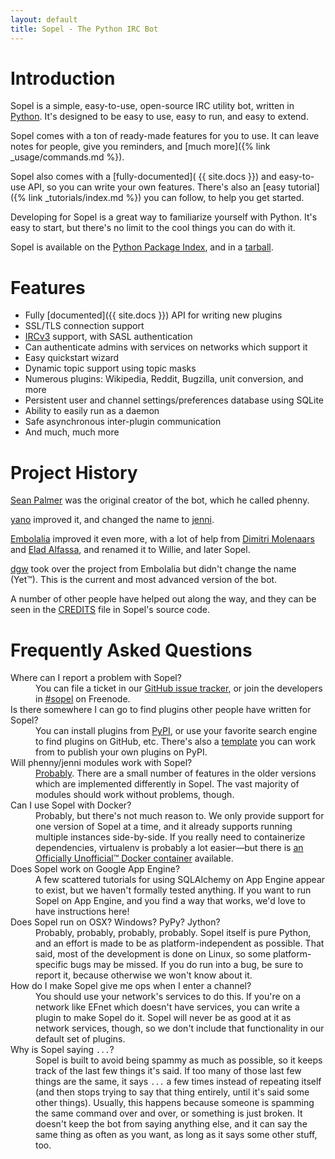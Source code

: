 ```yaml
---
layout: default
title: Sopel - The Python IRC Bot
---
```


# Introduction

<span class="Sopel">Sopel</span> is a simple, easy-to-use, open-source IRC
utility bot, written in [Python](https://www.python.org/). It's designed to be
easy to use, easy to run, and easy to extend.

<span class="Sopel">Sopel</span> comes with a ton of ready-made features for
you to use. It can leave notes for people, give you reminders, and
[much more]({% link _usage/commands.md %}).

<span class="Sopel">Sopel</span> also comes with a [fully-documented](
{{ site.docs }}) and easy-to-use API, so you can write your own features.
There's also an [easy tutorial]({% link _tutorials/index.md %}) you can follow,
to help you get started.

Developing for <span class="Sopel">Sopel</span> is a great way to familiarize
yourself with Python. It's easy to start, but there's no limit to the cool
things you can do with it.

<span class="Sopel">Sopel</span> is available on the
[Python Package Index](https://pypi.org/project/sopel/), and in a
[tarball](https://github.com/sopel-irc/sopel/releases/latest).

# Features

* Fully [documented]({{ site.docs }}) API for writing new plugins
* SSL/TLS connection support
* [IRCv3](https://ircv3.net/) support, with SASL authentication
* Can authenticate admins with services on networks which support it
* Easy quickstart wizard
* Dynamic topic support using topic masks
* Numerous plugins: Wikipedia, Reddit, Bugzilla, unit conversion, and more
* Persistent user and channel settings/preferences database using SQLite
* Ability to easily run as a daemon
* Safe asynchronous inter-plugin communication
* And much, much more

# Project History

[Sean Palmer](http://inamidst.com/) was the original creator of the bot, which
he called phenny.

[yano](https://yanovich.net/) improved it, and changed the name to
[jenni](https://github.com/myano/jenni).

[Embolalia](https://embolalia.com/) improved it even more, with a lot of
help from [Dimitri Molenaars](http://tyrope.nl/) and
[Elad Alfassa](https://eladalfassa.com/), and renamed it to Willie, and later
Sopel.

[dgw](https://technobabbl.es/) took over the project from Embolalia but didn't
change the name (Yet™). This is the current and most advanced version of the bot.

A number of other people have helped out along the way, and they can be seen in
the [CREDITS](https://github.com/sopel-irc/sopel/blob/master/CREDITS) file in
Sopel's source code.

# Frequently Asked Questions

<dl class="faq">
<dt>Where can I report a problem with Sopel?</dt>
<dd>You can file a ticket in our <a href="{{ site.repo }}/issues">GitHub issue
tracker</a>, or join the developers in <a href="irc://irc.freenode.net/#sopel">
#sopel</a> on Freenode.</dd>

<dt>Is there somewhere I can go to find plugins other people have written for
Sopel?</dt>
<dd>You can install plugins from <a href="https://pypi.org/search/?q=%22sopel_modules%22">
PyPI</a>, or use your favorite search engine to find plugins on GitHub, etc.
There's also a <a href="https://github.com/sopel-irc/cookiecutter-sopel">
template</a> you can work from to publish your own plugins on PyPI.</dd>

<dt>Will phenny/jenni modules work with Sopel?</dt>
<dd><a href="{% link _appendices/phenny-compatibility.md %}">Probably</a>.
There are a small number of features in the older versions which are implemented
differently in Sopel. The vast majority of modules should work without problems,
though.</dd>

<dt>Can I use Sopel with Docker?</dt>
<dd>Probably, but there's not much reason to. We only provide support for one
version of Sopel at a time, and it already supports running multiple instances
side-by-side. If you really need to containerize dependencies, virtualenv is
probably a lot easier—but there is <a href="https://github.com/sopel-irc/docker-sopel">an
Officially Unofficial™ Docker container</a> available.</dd>

<dt>Does Sopel work on Google App Engine?</dt>
<dd>A few scattered tutorials for using SQLAlchemy on App Engine appear to
exist, but we haven't formally tested anything. If you want to run Sopel on
App Engine, and you find a way that works, we'd love to have instructions here!
</dd>

<dt>Does Sopel run on OSX? Windows? PyPy? Jython?</dt>
<dd>Probably, probably, probably, probably. Sopel itself is pure Python, and an
effort is made to be as platform-independent as possible. That said, most of
the development is done on Linux, so some platform-specific bugs may be missed.
If you do run into a bug, be sure to report it, because otherwise we won't know
about it.</dd>

<dt>How do I make Sopel give me ops when I enter a channel?</dt>
<dd>You should use your network's services to do this. If you're on a network
like EFnet which doesn't have services, you can write a plugin to make Sopel do
it. Sopel will never be as good at it as network services, though, so we don't
include that functionality in our default set of plugins.</dd>

<dt>Why is Sopel saying <code>...</code>?</dt>
<dd>Sopel is built to avoid being spammy as much as possible, so it keeps track
of the last few things it's said. If too many of those last few things are the
same, it says <code>...</code> a few times instead of repeating itself (and
then stops trying to say that thing entirely, until it's said some other
things). Usually, this happens because someone is spamming the same command
over and over, or something is just broken. It doesn't keep the bot from saying
anything else, and it can say the same thing as often as you want, as long as
it says some other stuff, too.</dd>
